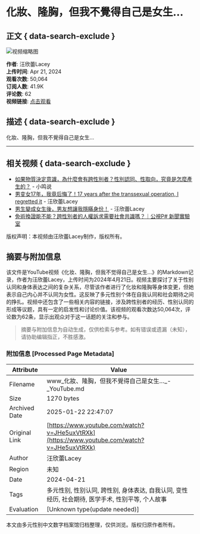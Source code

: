 # 化妝、隆胸，但我不覺得自己是女生…

## 正文 { data-search-exclude }


![视频缩略图](https://i.ytimg.com/vi/MJ8u8RsxQ0Y/hqdefault.jpg?sqp=-oaymwEmCKgBEF5IWvKriqkDGQgBFQAAiEIYAdgBAeIBCggYEAIYBjgBQAE=&rs=AOn4CLCktZF-gbAk3MMJuHdSoXTcA9BANA)

**作者**: 汪欣蕾Lacey  
**上传时间**: Apr 21, 2024  
**观看次数**: 50,064  
**订阅人数**: 41.9K  
**评论数**: 62  
**视频链接**: [点击观看](https://www.youtube.com/watch?v=MJ8u8RsxQ0Y)

## 描述 { data-search-exclude }

化妝、隆胸，但我不覺得自己是女生…

---

## 相关视频 { data-search-exclude }

- [如果物質決定意識，為什麼會有跨性別者？性別認同、性取向，究竟是怎麼產生的？](https://www.youtube.com/watch?v=MJ8u8RsxQ0Y) - 小鸣说
- [男变女17年，我竟后悔了！17 years after the transsexual operation, I regretted it](https://www.youtube.com/watch?v=gAlk1Vgrx9w) - 汪欣蕾Lacey
- [男生變成女生後，男友想讓我隱瞞身份！](https://www.youtube.com/watch?v=dJ_vJj0fQHw) - 汪欣蕾Lacey
- [免術換證能不能？跨性別者的人權訴求需要社會共識嗎？｜公視P# 新聞實驗室](https://www.youtube.com/watch?v=6UTYX9GDkL4)

版权声明：本视频由汪欣蕾Lacey制作，版权所有。
<!-- tcd_original_link https://www.youtube.com/watch?v=JHe5uxVtRXk -->


## 摘要与附加信息

<!-- tcd_abstract -->
该文件是YouTube视频《化妆、隆胸，但我不觉得自己是女生…》的Markdown记录，作者为汪欣蕾Lacey，上传时间为2024年4月21日。视频主要探讨了关于性别认同和身体表达之间的复杂关系，尽管该作者进行了化妆和隆胸等身体变更，但她表示自己内心并不认同为女性。这反映了多元性别个体在自我认同和社会期待之间的挣扎。视频中还包含了一些相关内容的链接，涉及跨性别者的经历、性别认同的形成等议题，具有一定的启发性和讨论价值。该视频的观看次数达50,064次，评论数为62条，显示出观众对于这一话题的关注和参与。
<!-- tcd_abstract_end -->

> 摘要与附加信息为自动生成，仅供检索与参考。如有错误或遗漏（未知），请协助编辑指正，不胜感激。

### 附加信息 [Processed Page Metadata]

| Attribute       | Value                                  |
|-----------------|----------------------------------------|
| Filename        | www_化妝、隆胸，但我不覺得自己是女生…_-_YouTube.md                             |
| Size            | 1270 bytes                           |
| Archived Date   | 2025-01-22 22:47:07                             |
| Original Link   | [https://www.youtube.com/watch?v=JHe5uxVtRXk](https://www.youtube.com/watch?v=JHe5uxVtRXk)                       |
| Author          | 汪欣蕾Lacey                               |
| Region          | 未知                               |
| Date            | 2024-04-21                                 |
| Tags            | 多元性别, 性别认同, 跨性别, 身体表达, 自我认同, 变性经历, 社会期待, 医学手术, 性别平等, 个人故事                                 |
| Evaluation            | [Unknown type(update needed)]                                 |
<!-- tcd_table_end -->

本文由多元性别中文数字档案馆归档整理，仅供浏览。版权归原作者所有。
